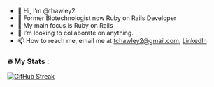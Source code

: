- 👋 Hi, I’m @thawley2
- 👀 Former Biotechnologist now Ruby on Rails Developer 
- 🌱 My main focus is Ruby on Rails
- 💞️ I’m looking to collaborate on anything.
- 📫 How to reach me, email me at tchawley2@gmail.com, [LinkedIn](https://www.linkedin.com/in/thomas-hawley-901612123/)

<!---
thawley2/thawley2 is a ✨ special ✨ repository because its `README.md` (this file) appears on your GitHub profile.
You can click the Preview link to take a look at your changes.
--->
### :fire: My Stats :
[![GitHub Streak](http://github-readme-streak-stats.herokuapp.com?user=thawley2&theme=dark&background=000000)](https://git.io/streak-stats)

<!-- [![Top Langs](https://github-readme-stats.vercel.app/api/top-langs/?username=thawley2&layout=compact&theme=vision-friendly-dark)](https://github.com/anuraghazra/github-readme-stats) -->

<!-- ![Anurag's GitHub stats](https://github-readme-stats.vercel.app/api?username=thawley2&show_icons=true&theme=radical) -->
